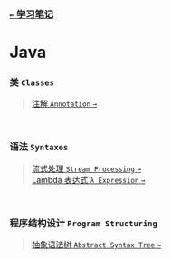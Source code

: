 ### [`←` 学习笔记](/notebook)

# Java

### 类 `Classes`

> [注解 `Annotation` `→`](annotation)

<br />

### 语法 `Syntaxes`

> [流式处理 `Stream Processing` `→`](stream)  
> [Lambda 表达式 `λ Expression` `→`](lambda)

<br />

### 程序结构设计 `Program Structuring`

> [抽象语法树 `Abstract Syntax Tree` `→`](ast)
